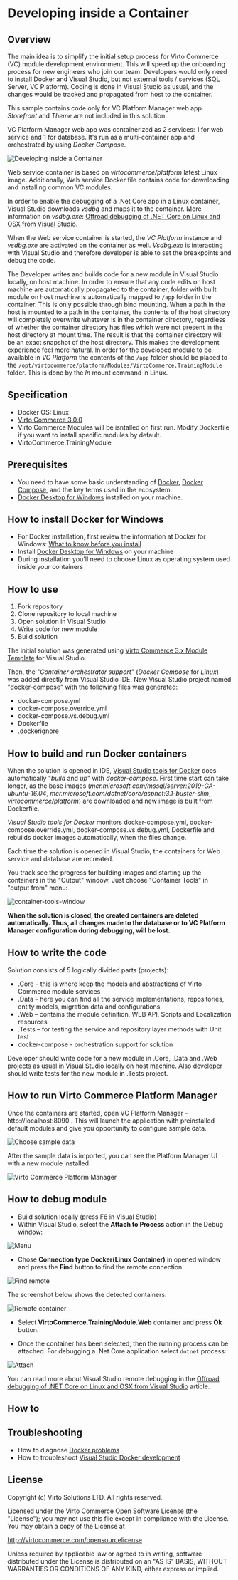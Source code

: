 # Developing inside a Container

## Overview

The main idea is to simplify the initial setup process for Virto Commerce (VC) module development environment. This will speed up the onboarding process for new engineers who join our team.
Developers would only need to install Docker and Visual Studio, but not external tools / services (SQL Server, VC Platform). Coding is done in Visual Studio as usual, and the changes would be tracked and propagated from host to the container.

This sample contains code only for VC Platform Manager web app. _Storefront_ and _Theme_ are not included in this solution.

VC Platform Manager web app was containerized as 2 services: 1 for web service and 1 for database. It's run as a multi-container app and orchestrated by using _Docker Compose_.

![Developing inside a Container](docs/media/developing-inside-container.png)

Web service container is based on *virtocommerce/platform* latest Linux image. Additionally, Web service Docker file contains code for downloading and installing common VC modules.

In order to enable the debugging of a .Net Core app in a Linux container, Visual Studio downloads _vsdbg_ and maps it to the container. More information on *vsdbg.exe*: [Offroad debugging of .NET Core on Linux and OSX from Visual Studio](https://github.com/Microsoft/MIEngine/wiki/Offroad-Debugging-of-.NET-Core-on-Linux---OSX-from-Visual-Studio).

When the Web service container is started, the *VC Platform* instance and *vsdbg.exe* are activated on the container as well. *Vsdbg.exe* is interacting with Visual Studio and therefore developer is able to set the breakpoints and debug the code.

The Developer writes and builds code for a new module in Visual Studio locally, on host machine. In order to ensure that any code edits on host machine are automatically propagated to the container, folder with built module on host machine is automatically mapped to `/app` folder in the container. This is only possible through bind mounting. When a path in the host is mounted to a path in the container, the contents of the host directory will completely overwrite whatever is in the container directory, regardless of whether the container directory has files which were not present in the host directory at mount time. The result is that the container directory will be an exact snapshot of the host directory. This makes the development experience feel more natural. In order for the developed module to be available in *VC Platform* the contents of the `/app` folder should be placed to the `/opt/virtocommerce/platform/Modules/VirtoCommerce.TrainingModule` folder. This is done by the *ln* mount command in Linux.

## Specification
* Docker OS: Linux
* [Virto Commerce 3.0.0](https://github.com/VirtoCommerce/vc-platform)
* Virto Commerce Modules will be isntalled on first run. Modify Dockerfile if you want to install specific modules by default.
* VirtoCommerce.TrainingModule


## Prerequisites

* You need to have some basic understanding of [Docker](https://docs.docker.com/get-started/), [Docker Compose](https://docs.docker.com/compose/gettingstarted/), and the key terms used in the ecosystem.
* [Docker Desktop for Windows](https://docs.docker.com/docker-for-windows/install/) installed on your machine.

## How to install Docker for Windows

* For Docker installation, first review the information at Docker for Windows: [What to know before you install](https://docs.docker.com/docker-for-windows/install/#what-to-know-before-you-install)
* Install [Docker Desktop for Windows](https://docs.docker.com/docker-for-windows/install/) on your machine
* During installation you'll need to choose Linux as operating system used inside your containers

## How to use

1. Fork repository
1. Clone repository to local machine
1. Open solution in Visual Studio
1. Write code for new module
1. Build solution

The initial solution was generated using [Virto Commerce 3.x Module Template](https://marketplace.visualstudio.com/items?itemName=Virto-Commerce.VirtoCommerce3ModuleTemplates) for Visual Studio.

Then, the "_Container orchestrator support_" (_Docker Compose_ for _Linux_) was added directly from Visual Studio IDE. New Visual Studio project named "docker-compose" with the following files was generated:
  * docker-compose.yml
  * docker-compose.override.yml
  * docker-compose.vs.debug.yml
  * Dockerfile
  * .dockerignore

## How to build and run Docker containers

When the solution is opened in IDE, [Visual Studio tools for Docker](https://docs.microsoft.com/en-us/visualstudio/containers/overview?view=vs-2019) does automatically "_build_ and _up_" with _docker-compose_. First time start can take longer, as the base images (*mcr.microsoft.com/mssql/server:2019-GA-ubuntu-16.04*, *mcr.microsoft.com/dotnet/core/aspnet:3.1-buster-slim*, *virtocommerce/platform*) are downloaded and new image is built from Dockerfile.

_Visual Studio tools for Docker_ monitors docker-compose.yml, docker-compose.override.yml, docker-compose.vs.debug.yml, Dockerfile and rebuilds docker images automatically, when the files change.

Each time the solution is opened in Visual Studio, the containers for Web service and database are recreated.

You track see the progress for building images and starting up the containers in the "Output" window. Just choose "Container Tools" in "output from" menu:

![container-tools-window](docs/media/container-tools-window.png)

**When the solution is closed, the created containers are deleted automatically. Thus, all changes made to the database or to VC Platform Manager configuration during debugging, will be lost.**

## How to write the code

Solution consists of 5 logically divided parts (projects):

* .Core – this is where keep the models and abstractions of Virto Commerce module services
* .Data – here you can find all the service implementations, repositories, entity models, migration data and configurations
* .Web – contains the module definition, WEB API, Scripts and Localization resources
* .Tests – for testing the service and repository layer methods with Unit test
* docker-compose - orchestration support for solution

Developer should write code for a new module in .Core, .Data and .Web projects as usual in Visual Studio locally on host machine.
Also developer should write tests for the new module in .Tests project.

## How to run Virto Commerce Platform Manager

Once the containers are started, open VC Platform Manager - http://localhost:8090 . This will launch the application with preinstalled default modules and give you opportunity to configure sample data.

![Choose sample data](docs/media/screen-sample-data.png)

After the sample data is imported, you can see the Platform Manager UI with a new module installed.

![Virto Commerce Platform Manager](docs/media/screen-platform-manager.png)

## How to debug module

* Build solution locally (press F6 in Visual Studio)
* Within Visual Studio, select the **Attach to Process** action in the Debug window:

![Menu](docs/media/screen-attach-to-process-menu.png)

* Chose **Connection type** **Docker(Linux Container)** in opened window and press the **Find** button to find the remote connection:

![Find remote](docs/media/screen-attach-to-process-window.png)

The screenshot below shows the detected containers:

![Remote container](docs/media/screen-remote-connections.png)

* Select **VirtoCommerce.TrainingModule.Web** container and press **Ok** button.

* Once the container has been selected, then the running process can be attached. For debugging a .Net Core application select `dotnet` process:

![Attach](docs/media/screen-attach-to-process-process-selection.png)

You can read more about Visual Studio remote debugging in the [Offroad debugging of .NET Core on Linux and OSX from Visual Studio](https://github.com/Microsoft/MIEngine/wiki/Offroad-Debugging-of-.NET-Core-on-Linux---OSX-from-Visual-Studio) article.

## How to

## Troubleshooting

* How to diagnose [Docker problems](https://docs.docker.com/docker-for-windows/troubleshoot)
* How to troubleshoot [Visual Studio Docker development](https://docs.microsoft.com/ru-ru/visualstudio/containers/troubleshooting-docker-errors?view=vs-2019)

## License

Copyright (c) Virto Solutions LTD.  All rights reserved.

Licensed under the Virto Commerce Open Software License (the "License"); you
may not use this file except in compliance with the License. You may
obtain a copy of the License at

<http://virtocommerce.com/opensourcelicense>

Unless required by applicable law or agreed to in writing, software
distributed under the License is distributed on an "AS IS" BASIS,
WITHOUT WARRANTIES OR CONDITIONS OF ANY KIND, either express or
implied.
